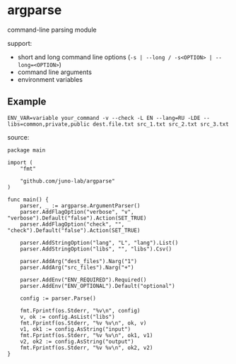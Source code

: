 # argparse

command-line parsing module

support:
- short and long command line options (`-s | --long / -s<OPTION> | --long=<OPTION>`)
- command line arguments
- environment variables


## Example

```
ENV_VAR=variable your_command -v --check -L EN --lang=RU -LDE --libs=common,private,public dest.file.txt src_1.txt src_2.txt src_3.txt
```

source:

```
package main

import (
	"fmt"

	"github.com/juno-lab/argparse"
)

func main() {
	parser, _ := argparse.ArgumentParser()
	parser.AddFlagOption("verbose", "v", "verbose").Default("false").Action(SET_TRUE)
	parser.AddFlagOption("check", "", "check").Default("false").Action(SET_TRUE)

	parser.AddStringOption("lang", "L", "lang").List()
	parser.AddStringOption("libs", "", "libs").Csv()

	parser.AddArg("dest_files").Narg("1")
	parser.AddArg("src_files").Narg("+")

	parser.AddEnv("ENV_REQUIRED").Required()
	parser.AddEnv("ENV_OPTIONAL").Default("optional")

	config := parser.Parse()

	fmt.Fprintf(os.Stderr, "%v\n", config)
	v, ok := config.AsList("libs")
	fmt.Fprintf(os.Stderr, "%v %v\n", ok, v)
	v1, ok1 := config.AsString("input")
	fmt.Fprintf(os.Stderr, "%v %v\n", ok1, v1)
	v2, ok2 := config.AsString("output")
	fmt.Fprintf(os.Stderr, "%v %v\n", ok2, v2)
}
```
